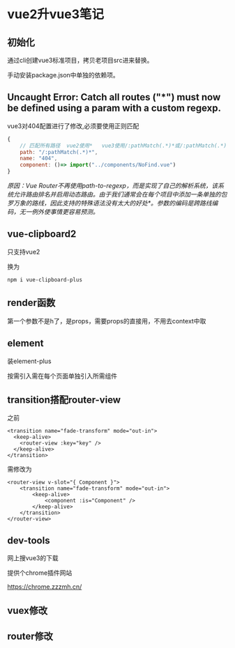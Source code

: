 # vue2升vue3笔记

## 初始化

通过cli创建vue3标准项目，拷贝老项目src进来替换。

手动安装package.json中单独的依赖项。





## Uncaught Error: Catch all routes ("*") must now be defined using a param with a custom regexp.

vue3对404配置进行了修改,必须要使用正则匹配

```js
{
    // 匹配所有路径  vue2使用*   vue3使用/:pathMatch(.*)*或/:pathMatch(.*)或/:catchAll(.*)
    path: "/:pathMatch(.*)*",
    name: "404",
    component: ()=> import("../components/NoFind.vue")
}
```

*原因：Vue Router不再使用path-to-regexp，而是实现了自己的解析系统，该系统允许路由排名并启用动态路由。由于我们通常会在每个项目中添加一条单独的包罗万象的路线，因此支持的特殊语法没有太大的好处\*。参数的编码是跨路线编码，无一例外使事情更容易预测。*



## vue-clipboard2

只支持vue2

换为

```
npm i vue-clipboard-plus
```





## render函数

第一个参数不是h了，是props，需要props的直接用，不用去context中取



## element

装element-plus

按需引入需在每个页面单独引入所需组件



## transition搭配router-view

之前

```vue
<transition name="fade-transform" mode="out-in">
  <keep-alive>
    <router-view :key="key" />
  </keep-alive>
</transition>
```

需修改为

```vue
<router-view v-slot="{ Component }">
    <transition name="fade-transform" mode="out-in">
        <keep-alive>
            <component :is="Component" />
        </keep-alive>
    </transition>
</router-view>
```



## dev-tools

网上搜vue3的下载

提供个chrome插件网站

https://chrome.zzzmh.cn/



## vuex修改





## router修改

